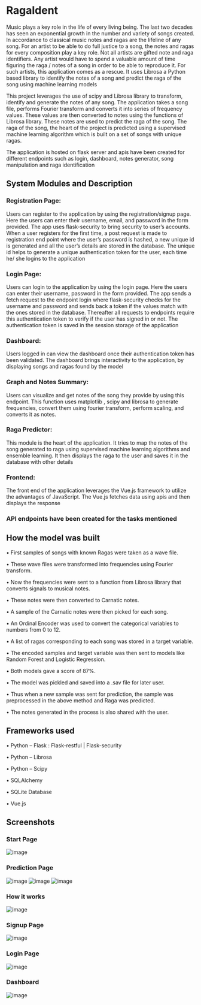 # RagaIdent
Music plays a key role in the life of every living being. The last two decades has seen an exponential growth in the number and variety of songs created.
In accordance to classical music notes and ragas are the lifeline of any song. For an artist to be able to do full justice to a song, the notes and ragas for every composition play a key role.
Not all artists are gifted note and raga identifiers. Any artist would have to spend a valuable amount of time figuring the raga / notes of a song in order to be able to reproduce it.
For such artists, this application comes as a rescue. It uses Librosa a Python based library to identify the notes of a song and predict the raga of the song using machine learning models

This project leverages the use of scipy and Librosa library to transform, identify and generate the notes of any song. 
The application takes a song file, performs Fourier transform and converts it into series of frequency values. These values are then converted to notes using the functions of Librosa library. These notes are used to predict the raga of the song. The raga of the song, the heart of the project is predicted using a supervised machine learning algorithm which is built on a set of songs with unique ragas.

The application is hosted on flask server and apis have been created for different endpoints such as login, dashboard, notes generator, song manipulation and raga identification

## System Modules and Description
### Registration Page:
Users can register to the application by using the registration/signup page. Here the users can enter their username, email, and password in the form provided.
The app uses flask-security to bring security to user’s accounts. When a user registers for the first time, a post request is made to registration end point where the user’s password is hashed, a new unique id is generated and all the user’s details are stored in the database.
The unique id helps to generate a unique authentication token for the user, each time he/ she logins to the application

### Login Page:
Users can login to the application by using the login page. Here the users can enter their username, password in the form provided.
The app sends a fetch request to the endpoint login where flask-security checks for the username and password and sends back a token if the values match with the ones stored in the database.
Thereafter all requests to endpoints require this authentication token to verify if the user has signed in or not.
The authentication token is saved in the session storage of the application

### Dashboard:
Users logged in can view the dashboard once their authentication token has been validated. The dashboard brings interactivity to the application, by displaying songs and ragas found by the model 

### Graph and Notes Summary:
Users can visualize and get notes of the song they provide by using this     endpoint. This function uses matplotlib , scipy and librosa to generate frequencies, convert them using fourier transform, perform scaling, and converts it as notes.

### Raga Predictor:
This module is the heart of the application. It tries to map the notes of the song generated to raga using supervised machine learning algorithms and ensemble learning. It then displays the raga to the user and saves it in the database with other details

### Frontend:
The front end of the application leverages the Vue.js framework to utilize the advantages of JavaScript. The Vue.js fetches data using apis and then displays the response

### API endpoints have been created for the tasks mentioned

## How the model was built

•	First samples of songs with known Ragas were taken as a wave file.

•	These wave files were transformed into frequencies using Fourier transform.

•	Now the frequencies were sent to a function from Librosa library that converts signals to musical notes.

•	These notes were then converted to Carnatic notes.

•	A sample of the Carnatic notes were then picked for each song.

•	An Ordinal Encoder was used to convert the categorical variables to numbers from 0 to 12.

•	A list of ragas corresponding to each song was stored in a target variable.

•	The encoded samples and target variable was then sent to models like Random Forest and Logistic Regression. 

•	Both models gave a score of 87%. 

•	The model was pickled and saved into a .sav file for later user.

•	Thus when a new sample was sent for prediction, the sample was preprocessed in the above method and Raga was predicted.

•	The notes generated in the process is also shared with the user.

## Frameworks used

•	Python – Flask : 	Flask-restful |	Flask-security
  
•	Python – Librosa

•	Python – Scipy

•	SQLAlchemy

•	SQLite Database

•	Vue.js

## Screenshots

### Start Page
![image](https://user-images.githubusercontent.com/65553135/212360713-e74fc069-b263-41aa-8f2e-c3e390a9a4c0.png)

### Prediction Page
![image](https://user-images.githubusercontent.com/65553135/212360910-5d2de3c7-2beb-4646-8133-3d38515bf507.png)
![image](https://user-images.githubusercontent.com/65553135/212360933-734be37c-d561-46c1-866a-41eb686398bb.png)
![image](https://user-images.githubusercontent.com/65553135/212360956-74065257-fd5e-4526-b0b4-8a1ecc3b52ad.png)

### How it works
![image](https://user-images.githubusercontent.com/65553135/212361090-6f9c036a-4e36-43ff-9e5a-174063ecc9b4.png)

### Signup Page
![image](https://user-images.githubusercontent.com/65553135/212361834-7d39bba1-e2b1-4b6f-82ea-12df8ae2f4e2.png)

### Login Page
![image](https://user-images.githubusercontent.com/65553135/212361906-c8f822c9-b643-4b3c-a512-edd2545406f9.png)

### Dashboard
![image](https://user-images.githubusercontent.com/65553135/212361953-59b0acba-6a27-4a9f-9cb3-5bca708dda74.png)


 

